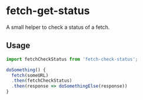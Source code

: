 # fetch-get-status
A small helper to check a status of a fetch.

## Usage
```js
import fetchCheckStatus from 'fetch-check-status';

doSomething() {
  fetch(someURL)
  .then(fetchCheckStatus)
  .then(response => doSomethingElse(response))
}
```
